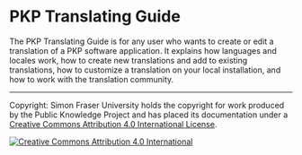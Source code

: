 
# PKP Translating Guide

The PKP Translating Guide is for any user who wants to create or edit a translation of a PKP software application. It explains how languages and locales work, how to create new translations and add to existing translations, how to customize a translation on your local installation, and how to work with the translation community.

----
Copyright: Simon Fraser University holds the copyright for work produced by the Public Knowledge Project and has placed its documentation under a [Creative Commons Attribution 4.0 International License](https://creativecommons.org/licenses/by/4.0/).

[![](https://licensebuttons.net/l/by/4.0/88x31.png "Creative Commons Attribution 4.0 International")](https://creativecommons.org/licenses/by/4.0/)
